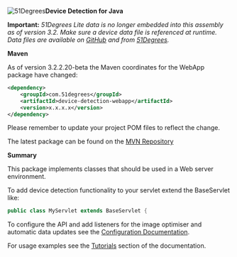 ![51Degrees](https://51degrees.com/DesktopModules/FiftyOne/Distributor/Logo.ashx?utm_source=github&utm_medium=repository&utm_content=home&utm_campaign=java-open-source "THE Fastest and Most Accurate Device Detection")**Device Detection for Java**

**Important:** _51Degrees Lite data is no longer embedded into this assembly as of version 3.2. Make sure a device data file is referenced at runtime. Data files are available on [GitHub](../data) and from [51Degrees](https://51degrees.com/compare-data-options?utm_source=github&utm_medium=repository&utm_content=source-code&utm_campaign=java-open-source "Different device databases which can be used with 51Degrees device detection")._

**Maven**

As of version 3.2.2.20-beta the Maven coordinates for the WebApp package have changed:

```xml
<dependency>
    <groupId>com.51degrees</groupId>
    <artifactId>device-detection-webapp</artifactId>
    <version>x.x.x.x</version>
</dependency>
```

Please remember to update your project POM files to reflect the change.

The latest package can be found on the [MVN Repository](https://mvnrepository.com/artifact/com.51degrees/device-detection-webapp/latest)

**Summary**

This package implements classes that should be used in a Web server environment.

To add device detection functionality to your servlet extend the BaseServlet like:

```java
public class MyServlet extends BaseServlet {
```

To configure the API and add listeners for the image optimiser and automatic data updates see the [Configuration Documentation](https://51degrees.com/Support/Documentation/APIs/Java-V32/Web-Apps/Configuration/Webxml?utm_source=github&utm_medium=repository&utm_content=source-code&utm_campaign=java-open-source).

For usage examples see the [Tutorials](https://51degrees.com/Support/Documentation/APIs/Java-V32/Tutorials?utm_source=github&utm_medium=repository&utm_content=source-code&utm_campaign=java-open-source) section of the documentation.